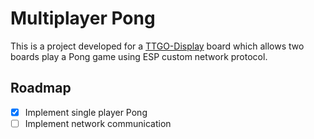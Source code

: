 # Multiplayer Pong

This is a project developed for a [TTGO-Display](https://github.com/Xinyuan-LilyGO/TTGO-T-Display) board which allows two boards play a Pong game using ESP custom network protocol.

## Roadmap
- [X] Implement single player Pong
- [ ] Implement network communication

